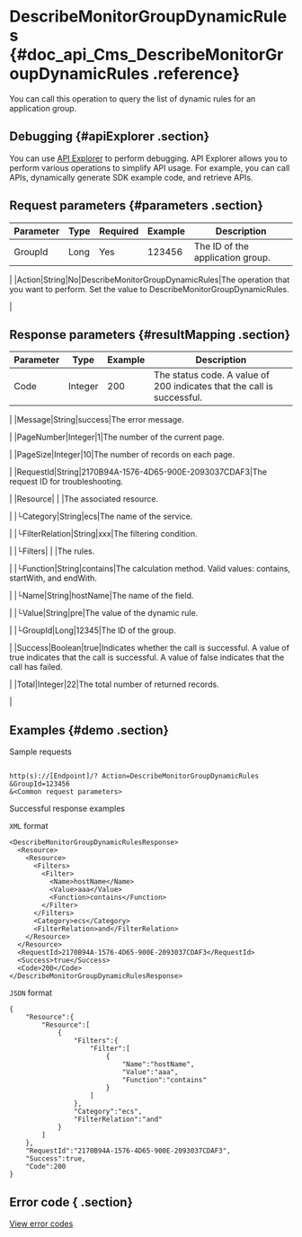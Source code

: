# DescribeMonitorGroupDynamicRules {#doc_api_Cms_DescribeMonitorGroupDynamicRules .reference}

You can call this operation to query the list of dynamic rules for an application group.

## Debugging {#apiExplorer .section}

You can use [API Explorer](https://api.aliyun.com/#product=Cms&api=DescribeMonitorGroupDynamicRules) to perform debugging. API Explorer allows you to perform various operations to simplify API usage. For example, you can call APIs, dynamically generate SDK example code, and retrieve APIs.

## Request parameters {#parameters .section}

|Parameter|Type|Required|Example|Description|
|---------|----|--------|-------|-----------|
|GroupId|Long|Yes|123456|The ID of the application group.

 |
|Action|String|No|DescribeMonitorGroupDynamicRules|The operation that you want to perform. Set the value to DescribeMonitorGroupDynamicRules.

 |

## Response parameters {#resultMapping .section}

|Parameter|Type|Example|Description|
|---------|----|-------|-----------|
|Code|Integer|200|The status code. A value of 200 indicates that the call is successful.

 |
|Message|String|success|The error message.

 |
|PageNumber|Integer|1|The number of the current page.

 |
|PageSize|Integer|10|The number of records on each page.

 |
|RequestId|String|2170B94A-1576-4D65-900E-2093037CDAF3|The request ID for troubleshooting.

 |
|Resource| | |The associated resource.

 |
|└Category|String|ecs|The name of the service.

 |
|└FilterRelation|String|xxx|The filtering condition.

 |
|└Filters| | |The rules.

 |
|└Function|String|contains|The calculation method. Valid values: contains, startWith, and endWith.

 |
|└Name|String|hostName|The name of the field.

 |
|└Value|String|pre|The value of the dynamic rule.

 |
|└GroupId|Long|12345|The ID of the group.

 |
|Success|Boolean|true|Indicates whether the call is successful. A value of true indicates that the call is successful. A value of false indicates that the call has failed.

 |
|Total|Integer|22|The total number of returned records.

 |

## Examples {#demo .section}

Sample requests

``` {#request_demo}

http(s)://[Endpoint]/? Action=DescribeMonitorGroupDynamicRules
&GroupId=123456
&<Common request parameters>

```

Successful response examples

`XML` format

``` {#xml_return_success_demo}
<DescribeMonitorGroupDynamicRulesResponse> 
  <Resource>
    <Resource>
      <Filters>
        <Filter>
          <Name>hostName</Name>
          <Value>aaa</Value>
          <Function>contains</Function>
        </Filter>
      </Filters>
      <Category>ecs</Category>
      <FilterRelation>and</FilterRelation>
    </Resource>
  </Resource>
  <RequestId>2170B94A-1576-4D65-900E-2093037CDAF3</RequestId>
  <Success>true</Success> 
  <Code>200</Code>
</DescribeMonitorGroupDynamicRulesResponse>

```

`JSON` format

``` {#json_return_success_demo}
{
	"Resource":{
		"Resource":[
			{
				"Filters":{
					"Filter":[
						{
							"Name":"hostName",
							"Value":"aaa",
							"Function":"contains"
						}
					]
				},
				"Category":"ecs",
				"FilterRelation":"and"
			}
		]
	},
	"RequestId":"2170B94A-1576-4D65-900E-2093037CDAF3",
	"Success":true,
	"Code":200
}
```

## Error code { .section}

[View error codes](https://error-center.aliyun.com/status/product/Cms)


